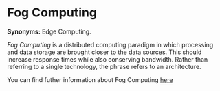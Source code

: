 # Fog Computing

<!-- (Sustainability) -->

**Synonyms:** Edge Computing.


*Fog Computing* is a distributed computing paradigm in which processing and data storage are brought closer to the data sources. This should increase response times while also conserving bandwidth. Rather than referring to a single technology, the phrase refers to an architecture.

You can find futher information about Fog Computing [here](../T3.6/edge_computing.md)
